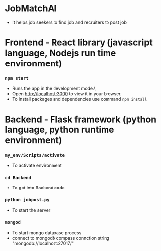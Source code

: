 # JobMatchAI
* It helps job seekers to find job and recruiters to post job

# Frontend - React library (javascript language, Nodejs run time environment)
### `npm start`
* Runs the app in the development mode.\
* Open [http://localhost:3000](http://localhost:3000) to view it in your browser.
* To install packages and dependencies use command `npm install`

# Backend - Flask framework (python language, python runtime environment)
### `my_env/Scripts/activate`
* To activate environment
### `cd Backend`
* To get into Backend code
### `python jobpost.py`
* To start the server
### `mongod`
* To start mongo database process
* connect to mongodb compass connction string "mongodb://localhost:27017/"
